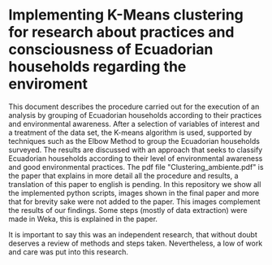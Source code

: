 <h1>Implementing K-Means clustering for research about practices and consciousness of Ecuadorian households regarding the enviroment</h1>

This document describes the procedure carried out for the execution of an analysis by grouping of Ecuadorian households according to their practices and environmental awareness. After a selection of variables of interest and a treatment of the data set, the K-means algorithm is used, supported by techniques such as the Elbow Method to group the Ecuadorian households surveyed. The results are discussed with an approach that seeks to classify Ecuadorian households according to their level of environmental awareness and good environmental practices.
The pdf file "Clustering_ambiente.pdf" is the paper that explains in more detail all the procedure and results, a translation of this paper to english is pending.
In this repository we show all the implemented python scripts, images shown in the final paper and more that for brevity sake were not added to the paper. This images complement the results of our findings.
Some steps (mostly of data extraction) were made in Weka, this is explained in the paper.


It is important to say this was an independent research, that without doubt deserves a review of methods and steps taken. Nevertheless, a low of work and care was put into this research.
